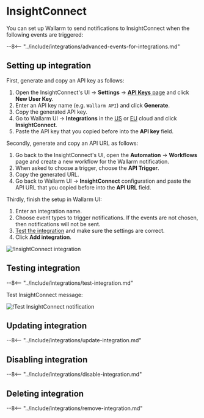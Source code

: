 # InsightConnect

You can set up Wallarm to send notifications to InsightConnect when the following events are triggered:

--8<-- "../include/integrations/advanced-events-for-integrations.md"

## Setting up integration

First, generate and copy an API key as follows:

1. Open the InsightConnect's UI → **Settings** → [**API Keys** page](https://insight.rapid7.com/platform#/apiKeyManagement) and click **New User Key**.
2. Enter an API key name (e.g. `Wallarm API`) and click **Generate**.
3. Copy the generated API key.
4. Go to Wallarm UI → **Integrations** in the [US](https://us1.my.wallarm.com/integrations/) or [EU](https://my.wallarm.com/integrations/) cloud and click **InsightConnect**.
4. Paste the API key that you copied before into the **API key** field.

Secondly, generate and copy an API URL as follows:

1. Go back to the InsightConnect's UI, open the **Automation** → **Workflows** page and create a new workflow for the Wallarm notification.
2. When asked to choose a trigger, choose the **API Trigger**.
3. Copy the generated URL.
4. Go back to Wallarm UI → **InsightConnect** configuration and paste the API URL that you copied before into the **API URL** field.

Thirdly, finish the setup in Wallarm UI:

1. Enter an integration name.
2. Choose event types to trigger notifications. If the events are not chosen, then notifications will not be sent.
3. [Test the integration](#testing-integration) and make sure the settings are correct.
4. Click **Add integration**.

![!InsightConnect integration](../../../images/user-guides/settings/integrations/add-insightconnect-integration.png)

## Testing integration

--8<-- "../include/integrations/test-integration.md"

Test InsightConnect message:

![!Test InsightConnect notification](../../../images/user-guides/settings/integrations/test-insightconnect-scope-changed.png)

## Updating integration

--8<-- "../include/integrations/update-integration.md"

## Disabling integration

--8<-- "../include/integrations/disable-integration.md"

## Deleting integration

--8<-- "../include/integrations/remove-integration.md"
